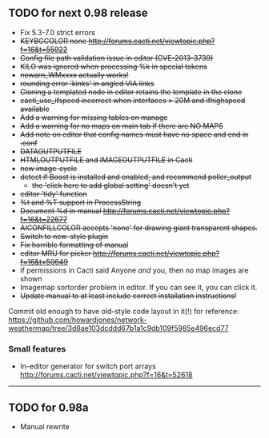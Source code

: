 ## TODO for next 0.98 release

*  Fix 5.3-7.0 strict errors
*  ~~KEYBGCOLOR none http://forums.cacti.net/viewtopic.php?f=16&t=55922~~
*  ~~Config file path validation issue in editor (CVE-2013-3739)~~
*  ~~KILO was ignored when processing %k in special tokens~~
*  ~~nowarn_WMxxxx actually works!~~
*  ~~rounding error 'kinks' in angled VIA links~~
*  ~~Cloning a templated node in editor retains the template in the clone~~
*  ~~cacti_use_ifspeed incorrect when interfaces > 20M and ifhighspeed available~~
*  ~~Add a warning for missing tables on manage~~
*  ~~Add a warning for no maps on main tab if there are NO MAPS~~
*  ~~Add note on editor that config names must have no space and end in .conf~~
*  ~~DATAOUTPUTFILE~~
*  ~~HTMLOUTPUTFILE and IMAGEOUTPUTFILE in Cacti~~
*  ~~new image-cycle~~
*  ~~detect if Boost is installed and enabled, and recommend poller_output~~
   *  ~~the 'click here to add global setting' doesn't yet~~
*  ~~editor 'tidy' function~~
*  ~~%t and %T support in ProcessString~~
*  ~~Document %d in manual http://forums.cacti.net/viewtopic.php?f=16&t=22677~~
*  ~~AICONFILLCOLOR accepts 'none' for drawing giant transparent shapes.~~
*  ~~Switch to new-style plugin~~
*  ~~Fix horrible formatting of manual~~
*  ~~editor MRU for picker  http://forums.cacti.net/viewtopic.php?f=16&t=50649~~
*  if permissions in Cacti said Anyone *and* you, then no map images are shown
*  Imagemap sortorder problem in editor. If you can see it, you can click it.
*  ~~Update manual to at least include correct installation instructions!~~

Commit old enough to have old-style code layout in it(!) for reference:
https://github.com/howardjones/network-weathermap/tree/3d8ae103dcddd67b1a1c9db109f5985e496ecd77

### Small features

* In-editor generator for switch port arrays http://forums.cacti.net/viewtopic.php?f=16&t=52618

---
## TODO for 0.98a

*  Manual rewrite
